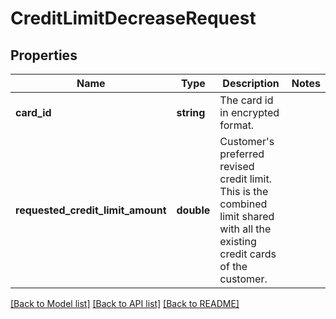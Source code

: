 # CreditLimitDecreaseRequest

## Properties
Name | Type | Description | Notes
------------ | ------------- | ------------- | -------------
**card_id** | **string** | The card id  in encrypted format. | 
**requested_credit_limit_amount** | **double** | Customer&#x27;s preferred revised credit limit. This is the combined limit  shared with all the existing credit cards of the customer. | 

[[Back to Model list]](../../README.md#documentation-for-models) [[Back to API list]](../../README.md#documentation-for-api-endpoints) [[Back to README]](../../README.md)


